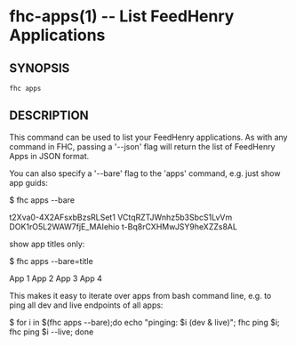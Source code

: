 fhc-apps(1) -- List FeedHenry Applications
==========================================

## SYNOPSIS

    fhc apps 
    
## DESCRIPTION

This command can be used to list your FeedHenry applications. As with any command in FHC, passing a '--json' flag will return the list of FeedHenry Apps in JSON format.

You can also specify a '--bare' flag to the 'apps' command, e.g. just show app guids:

$ fhc apps --bare

t2Xva0-4X2AFsxbBzsRLSet1
VCtqRZTJWnhz5b3SbcS1LvVm
DOK1rO5L2WAW7fjE_MAIehio
t-Bq8rCXHMwJSY9heXZZs8AL

show app titles only:

$ fhc apps --bare=title

App 1 
App 2
App 3
App 4

This makes it easy to iterate over apps from bash command line, e.g. to ping all dev and live endpoints of all apps:

$ for i in $(fhc apps --bare);do echo "pinging: $i (dev & live)"; fhc ping $i; fhc ping $i --live; done


